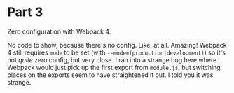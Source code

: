 # Part 3

Zero configuration with Webpack 4.

No code to show, because there's no config. Like, at all. Amazing! Webpack 4 still requires `mode` to be set (with `--mode=(production|development)`) so it's not _quite_ zero config, but very close. I ran into a strange bug here where Webpack would just pick up the first export from `module.js`, but switching places on the exports seem to have straightened it out. I told you it was strange.
